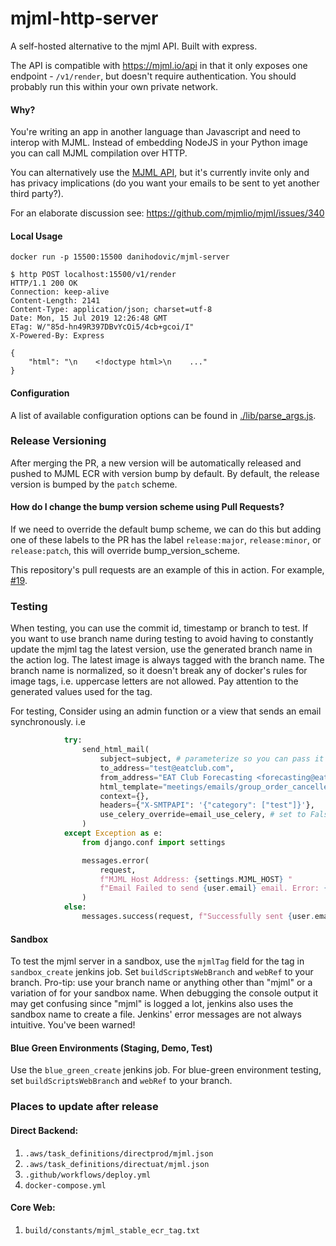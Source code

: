 # mjml-http-server

A self-hosted alternative to the mjml API. Built with express.

The API is compatible with https://mjml.io/api in that it only exposes one
endpoint - `/v1/render`, but doesn't require authentication. You should probably
run this within your own private network.

#### Why?

You're writing an app in another language than Javascript and need to interop
with MJML. Instead of embedding NodeJS in your Python image you can call MJML
compilation over HTTP.

You can alternatively use the [MJML API](https://mjml.io/api), but it's
currently invite only and has privacy implications (do you want your emails to
be sent to yet another third party?).

For an elaborate discussion see: https://github.com/mjmlio/mjml/issues/340

#### Local Usage

```
docker run -p 15500:15500 danihodovic/mjml-server
```

```
$ http POST localhost:15500/v1/render
HTTP/1.1 200 OK
Connection: keep-alive
Content-Length: 2141
Content-Type: application/json; charset=utf-8
Date: Mon, 15 Jul 2019 12:26:48 GMT
ETag: W/"85d-hn49R397DBvYcOi5/4cb+gcoi/I"
X-Powered-By: Express

{
    "html": "\n    <!doctype html>\n    ..."
}
```

#### Configuration

A list of available configuration options can be found in
[./lib/parse_args.js](./lib/parse_args.js).

### Release Versioning
After merging the PR, a new version will be automatically released and pushed to MJML ECR with version bump by default.
By default, the release version is bumped by the `patch` scheme. 

#### How do I change the bump version scheme using Pull Requests?

If we need to override the default bump scheme, we can do this  but adding one of these labels to the PR has the 
label `release:major`, `release:minor`, or `release:patch`, this will override bump_version_scheme.


This repository's pull requests are an example of this in action. For example, [#19](https://github.com/rymndhng/release-on-push-action/pull/19).

### Testing
When testing, you can use the commit id, timestamp or branch to test. If you want to use branch
name during testing to avoid having to constantly update the mjml tag the latest version, use the generated branch name in the 
action log. The latest image is always tagged with the branch name. The branch name is normalized, so it doesn't break any of docker's rules for image tags, 
i.e. uppercase letters are not allowed. Pay attention to the generated values used for the tag.

For testing, Consider using an admin function or a view that sends an email synchronously.  i.e

```python
            try:
                send_html_mail(
                    subject=subject, # parameterize so you can pass it in as a query, helpful when searching inbox
                    to_address="test@eatclub.com",
                    from_address="EAT Club Forecasting <forecasting@eatclub.com>",
                    html_template="meetings/emails/group_order_cancelled_timeout.mjml",
                    context={},
                    headers={"X-SMTPAPI": '{"category": ["test"]}'},
                    use_celery_override=email_use_celery, # set to False to send sychronousely,  parameterize so you can toggle for testing
                )
            except Exception as e:
                from django.conf import settings

                messages.error(
                    request,
                    f"MJML Host Address: {settings.MJML_HOST} "
                    f"Email Failed to send {user.email} email. Error: {str(e)}",
                )
            else:
                messages.success(request, f"Successfully sent {user.email} an email.")
```
#### Sandbox

To test the mjml server in a sandbox, use the  `mjmlTag` field for the tag in `sandbox_create` jenkins job. 
Set `buildScriptsWebBranch` and `webRef` to your branch. 
Pro-tip: use your branch name or anything other than "mjml" or a variation of for your sandbox name. When debugging the console output
it may get confusing since "mjml" is logged a lot, jenkins also uses the sandbox name to create a file. Jenkins' error messages are not always intuitive. You've been warned! 

#### Blue Green Environments (Staging, Demo, Test)
Use the `blue_green_create` jenkins job.
For blue-green environment testing, set `buildScriptsWebBranch` and `webRef` to your branch.

### Places to update after release
#### Direct Backend:

1. `.aws/task_definitions/directprod/mjml.json`
2. `.aws/task_definitions/directuat/mjml.json`
3. `.github/workflows/deploy.yml`
4. `docker-compose.yml`

#### Core Web:
1. `build/constants/mjml_stable_ecr_tag.txt`